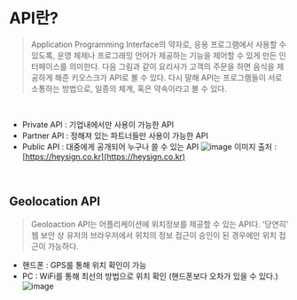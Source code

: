# API란? 
> Application Programming Interface의 약자로,
응용 프로그램에서 사용할 수 있도록, 운영 체제나 프로그래밍 언어가 제공하는 기능을 제어할 수 있게 만든 인터페이스를 의미한다.
다음 그림과 같이 요리사가 고객의 주문을 하면 음식을 제공하게 해준 키오스크가 API로 볼 수 있다.
다시 말해 API는 프로그램들이 서로 소통하는 방법으로, 일종의 체계, 혹은 약속이라고 볼 수 있다.

<br>

* Private API : 기업내에서만 사용이 가능한 API
* Partner API : 정해져 있는 파트너들만 사용이 가능한 API
* Public API : 대중에게 공개되어 누구나 쓸 수 있는 API
![image](https://user-images.githubusercontent.com/85858672/147566993-e19419e6-2739-403c-8b07-cad12445d686.png)
이미지 출처 : [https://heysign.co.kr](https://heysign.co.kr)

<br>

## Geolocation API
> Geoloaction API는 어플리케이션에 위치정보를 제공할 수 있는 API다.
‘당연히’ 웹 보안 상 유저의 브라우저에서 위치의 정보 접근이 승인이 된 경우에만 위치 접근이 가능하다.
* 핸드폰 : GPS를 통해 위치 확인이 가능
* PC : WiFi를 통해 최선의 방법으로 위치 확인 (핸드폰보다 오차가 있을 수 있다.)
![image](https://user-images.githubusercontent.com/85858672/147567282-b9285219-408e-4d56-b22f-148b885af91b.png)
